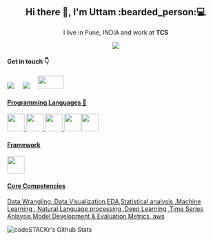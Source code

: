 <h2 align='center'> Hi there 👋, I'm Uttam  :bearded_person:💻 </h2>

<p align='center'>
  I live in Pune, INDIA and work at <b>TCS</b> 
</p>

<p align='center'>
  <a href="#"><img src="https://visitor-badge.glitch.me/badge?page_id=Uttam580.Uttam580"></a>
</p>



####  Get in touch :point_down: 

  <a href="#"><img src="https://img.shields.io/badge/linkedin-%230077B5.svg?&style=for-the-badge&logo=linkedin&logoColor=white" /></a>&nbsp;&nbsp;&nbsp;&nbsp;
  <a href="mailto:choudharyuttam94@gmail.com?subject=Olá%20Uttam"><img src="https://img.shields.io/badge/gmail-%23D14836.svg?&style=for-the-badge&logo=gmail&logoColor=white" /></a>&nbsp;&nbsp;&nbsp;&nbsp;
<a href ="https://medium.com/@uttam94"> <img src = "https://github.com/Uttam580/Uttam580/blob/master/img/medium.png" width=60 height=30>

#### Programming Languages  :rocket:

<img src="https://github.com/Uttam580/Uttam580/blob/master/img/python.png" width=40 height=40>  <img src="https://github.com/Uttam580/Uttam580/blob/master/img/r.jpg" width=40 height=40>  <img src="https://github.com/Uttam580/Uttam580/blob/master/img/html.png" width=40 height=40> <img src="https://github.com/Uttam580/Uttam580/blob/master/img/css.jpg" width=40 height=40><img src="https://github.com/Uttam580/Uttam580/blob/master/img/js.png" width=40 height=40>


####  Framework 
<img src="https://github.com/Uttam580/Uttam580/blob/master/img/flask.png" width=40 height=40>  


#### Core Competencies

Data Wrangling, Data Visualization,EDA,Statistical analysis ,Machine Learning , Natural Language processing ,Deep Learning ,Time Series Anlaysis,Model Development & Evaluation Metrics, aws

<img align="left" alt="codeSTACKr's Github Stats" src="https://github-readme-stats.vercel.app/api?username=Uttam580&show_icons=true&hide_border=true" />
